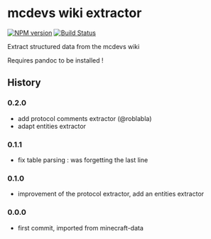 # mcdevs wiki extractor
[![NPM version](https://img.shields.io/npm/v/mcdevs-wiki-extractor.svg)](http://npmjs.com/package/mcdevs-wiki-extractor)
[![Build Status](https://github.com/PrismarineJS/mcdevs-wiki-extractor/workflows/CI/badge.svg)](https://github.com/PrismarineJS/mcdevs-wiki-extractor/actions?query=workflow%3A%22CI%22)

Extract structured data from the mcdevs wiki

Requires pandoc to be installed !

## History

### 0.2.0

* add protocol comments extractor (@roblabla)
* adapt entities extractor

### 0.1.1

* fix table parsing : was forgetting the last line

### 0.1.0

* improvement of the protocol extractor, add an entities extractor

### 0.0.0

* first commit, imported from minecraft-data
